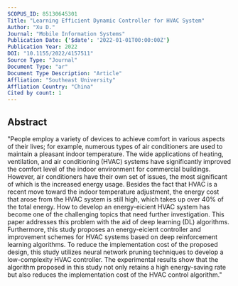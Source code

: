 ```yaml
---
SCOPUS_ID: 85130645301
Title: "Learning Efficient Dynamic Controller for HVAC System"
Author: "Xu D."
Journal: "Mobile Information Systems"
Publication Date: {'$date': '2022-01-01T00:00:00Z'}
Publication Year: 2022
DOI: "10.1155/2022/4157511"
Source Type: "Journal"
Document Type: "ar"
Document Type Description: "Article"
Affliation: "Southeast University"
Affliation Country: "China"
Cited by count: 1
---
```


## Abstract
"People employ a variety of devices to achieve comfort in various aspects of their lives; for example, numerous types of air conditioners are used to maintain a pleasant indoor temperature. The wide applications of heating, ventilation, and air conditioning (HVAC) systems have significantly improved the comfort level of the indoor environment for commercial buildings. However, air conditioners have their own set of issues, the most significant of which is the increased energy usage. Besides the fact that HVAC is a recent move toward the indoor temperature adjustment, the energy cost that arose from the HVAC system is still high, which takes up over 40% of the total energy. How to develop an energy-eicient HVAC system has become one of the challenging topics that need further investigation. This paper addresses this problem with the aid of deep learning (DL) algorithms. Furthermore, this study proposes an energy-eicient controller and improvement schemes for HVAC systems based on deep reinforcement learning algorithms. To reduce the implementation cost of the proposed design, this study utilizes neural network pruning techniques to develop a low-complexity HVAC controller. The experimental results show that the algorithm proposed in this study not only retains a high energy-saving rate but also reduces the implementation cost of the HVAC control algorithm."
